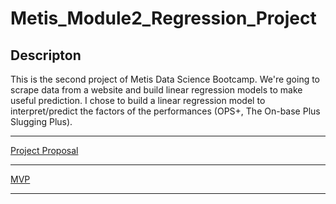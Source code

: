 # Metis_Module2_Regression_Project
## Descripton

This is the second project of Metis Data Science Bootcamp. We're going to scrape data from a website and build linear regression models to make useful prediction. I chose to build a linear regression model to interpret/predict the factors of the performances (OPS+, The On-base Plus Slugging Plus).

***
[Project Proposal](project_proposal.md)
***
[MVP](mvp.md)

***

<!-- 
[Presentation Slides](final_presentation.pdf)

[Project Writeup](project_writeup.md)

[Final Codes](codes/)

***
[Codes](codes/)

[Charts](images/)
***
<details>
  <summary>Bonus</summary>
  
![](images/)
![](images/)

</details>
-->